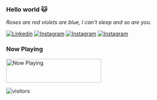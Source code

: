 ### Hello world 🐱

_Roses are red violets are blue, I can't sleep and so are you._

[![Linkedin](https://img.shields.io/badge/-anvaqta-blue?style=flat-square&labelColor=gray&logo=Linkedin&logoColor=white&link=https://www.linkedin.com/in/anvaqta/)](https://www.linkedin.com/in/anvaqta/)
[![Instagram](https://img.shields.io/badge/-@anvaqta-purple?style=flat-square&labelColor=gray&logo=instagram&logoColor=white&link=https://instagram.com/anvaqta/)](https://instagram.com/anvaqta)
[![Instagram](https://img.shields.io/badge/-wisesa.dev-red?style=flat-square&labelColor=gray&logo=internet-explorer&logoColor=white&link=https://anvaqta.id/)](https://wisesa.dev)
[![Instagram](https://img.shields.io/badge/-my--spotify-green?style=flat-square&labelColor=gray&logo=spotify&logoColor=white&link=https://open.spotify.com/user/21xnhzh4qf74t5t4lp2fammai)](https://open.spotify.com/user/21xnhzh4qf74t5t4lp2fammai)

### Now Playing

<a href="https://now-playing.wisesa.dev/now-playing?open">
    <img src="https://now-playing.wisesa.dev/now-playing" width="256" height="64" alt="Now Playing">
</a>

![visitors](https://visitor-badge.laobi.icu/badge?page_id=raisoturu.raisoturu)
